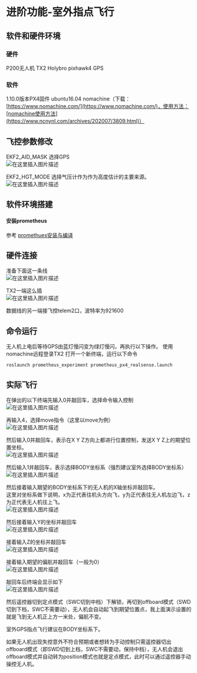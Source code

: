 ﻿# 进阶功能-室外指点飞行


## 软件和硬件环境
### 硬件
P200无人机
TX2
Holybro pixhawk4
GPS
### 软件
1.10.0版本PX4固件
ubuntu16.04
nomachine（下载：[https://www.nomachine.com/](https://www.nomachine.com/)，使用方法：[nomachine使用方法](https://www.ncnynl.com/archives/202007/3809.html)）
## 飞控参数修改
EKF2_AID_MASK 	选择GPS<br/>
![在这里插入图片描述](https://img-blog.csdnimg.cn/20210118095225519.png)<br/>

EKF2_HGT_MODE 	选择气压计作为作为高度估计的主要来源。<br/>
![在这里插入图片描述](https://img-blog.csdnimg.cn/20210118095243549.png)<br/>


## 软件环境搭建
####   安装prometheus
  参考  [promethues安装与编译](https://github.com/amov-lab/Prometheus/wiki/%E5%AE%89%E8%A3%85%E5%8F%8A%E7%BC%96%E8%AF%91)

## 硬件连接

准备下面这一条线<br/>
![在这里插入图片描述](https://img-blog.csdnimg.cn/2020112711014747.png)<br/>

TX2一端这么插<br/>
![在这里插入图片描述](https://img-blog.csdnimg.cn/20201127110050829.png)<br/>

数据线的另一端接飞控telem2口，波特率为921600

## 命令运行
无人机上电后等待GPS由蓝灯慢闪变为绿灯慢闪，再执行以下操作。
使用nomachine远程登录TX2
打开一个新终端，运行以下命令
```
roslaunch prometheus_experiment prometheus_px4_realsense.launch
```
## 实际飞行

在弹出的以下终端先输入0并敲回车，选择命令输入控制<br/>
![在这里插入图片描述](https://img-blog.csdnimg.cn/2021011809100474.png)<br/>

再输入4，选择move指令（这里以move为例）<br/>
![在这里插入图片描述](https://img-blog.csdnimg.cn/20210118092754801.png)<br/>

然后输入0并敲回车，表示在X Y Z方向上都进行位置控制，发送X Y Z上的期望位置坐标。<br/>
![在这里插入图片描述](https://img-blog.csdnimg.cn/20210118092842629.png)<br/>

然后输入1并敲回车，表示选择BODY坐标系（强烈建议室外选择BODY坐标系）<br/>
![在这里插入图片描述](https://img-blog.csdnimg.cn/20210118092943313.png)<br/>

然后接着输入期望的BODY坐标系下的无人机的X轴坐标并敲回车。<br/>
这里对坐标系做下说明，x为正代表往机头方向飞，y为正代表往无人机左边飞，z为正代表无人机往上飞。<br/>
![在这里插入图片描述](https://img-blog.csdnimg.cn/20210118090756850.png)<br/>

然后接着输入Y的坐标并敲回车<br/>
![在这里插入图片描述](https://img-blog.csdnimg.cn/20210118093210828.png)<br/>

接着输入Z的坐标并敲回车<br/>
![在这里插入图片描述](https://img-blog.csdnimg.cn/20210118093318669.png)<br/>

接着输入期望的偏航并敲回车（一般为0）<br/>
![在这里插入图片描述](https://img-blog.csdnimg.cn/20210118093434421.png)<br/>

敲回车后终端会显示如下<br/>
![在这里插入图片描述](https://img-blog.csdnimg.cn/20210118093602113.png)<br/>

然后遥控器切到定点模式（SWC切到中档）下解锁，再切到offboard模式（SWD切到下档，SWC不需要动），无人机会自动起飞到期望位置点，我上面演示设置的就是飞到无人机正上方一米处，偏航不变。

室外GPS指点飞行建议在BODY坐标系下。

如果无人机出现失控意外不符合预期或者想转为手动控制只需遥控器切出offboard模式（即SWD切到上档，SWC不需要动，保持中档），无人机会退出offboard模式并自动转为position模式也就是定点模式，此时可以通过遥控器手动操控无人机。
